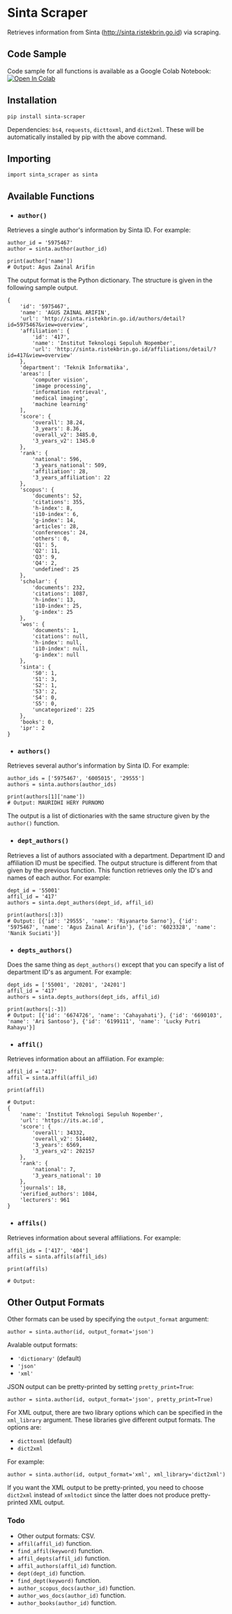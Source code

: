 # Sinta Scraper

Retrieves information from Sinta (http://sinta.ristekbrin.go.id) via scraping.

## Code Sample
Code sample for all functions is available as a Google Colab Notebook: [![Open In Colab](https://colab.research.google.com/assets/colab-badge.svg)](https://colab.research.google.com/github/rendicahya/sinta-scraper/blob/master/sinta-scraper-sample.ipynb)

## Installation
`pip install sinta-scraper`

Dependencies: `bs4`, `requests`, `dicttoxml`, and `dict2xml`. These will be automatically installed by pip with the above command.

## Importing
`import sinta_scraper as sinta`

## Available Functions
- ### `author()`
Retrieves a single author's information by Sinta ID. For example:
```
author_id = '5975467'
author = sinta.author(author_id)

print(author['name'])
# Output: Agus Zainal Arifin
```

The output format is the Python dictionary. The structure is given in the following sample output.
```
{
    'id': '5975467',
    'name': 'AGUS ZAINAL ARIFIN',
    'url': 'http://sinta.ristekbrin.go.id/authors/detail?id=5975467&view=overview',
    'affiliation': {
        'id': '417',
        'name': 'Institut Teknologi Sepuluh Nopember',
        'url': 'http://sinta.ristekbrin.go.id/affiliations/detail/?id=417&view=overview'
    },
    'department': 'Teknik Informatika',
    'areas': [
        'computer vision',
        'image processing',
        'information retrieval',
        'medical imaging',
        'machine learning'
    ],
    'score': {
        'overall': 38.24,
        '3_years': 8.36,
        'overall_v2': 3485.0,
        '3_years_v2': 1345.0
    },
    'rank': {
        'national': 596,
        '3_years_national': 509,
        'affiliation': 28,
        '3_years_affiliation': 22
    },
    'scopus': {
        'documents': 52,
        'citations': 355,
        'h-index': 8,
        'i10-index': 6,
        'g-index': 14,
        'articles': 28,
        'conferences': 24,
        'others': 0,
        'Q1': 5,
        'Q2': 11,
        'Q3': 9,
        'Q4': 2,
        'undefined': 25
    },
    'scholar': {
        'documents': 232,
        'citations': 1087,
        'h-index': 13,
        'i10-index': 25,
        'g-index': 25
    },
    'wos': {
        'documents': 1,
        'citations': null,
        'h-index': null,
        'i10-index': null,
        'g-index': null
    },
    'sinta': {
        'S0': 1,
        'S1': 3,
        'S2': 1,
        'S3': 2,
        'S4': 0,
        'S5': 0,
        'uncategorized': 225
    },
    'books': 0,
    'ipr': 2
}
```

- ### `authors()`
Retrieves several author's information by Sinta ID. For example:
```
author_ids = ['5975467', '6005015', '29555']
authors = sinta.authors(author_ids)

print(authors[1]['name'])
# Output: MAURIDHI HERY PURNOMO
```

The output is a list of dictionaries with the same structure given by the `author()` function.

- ### `dept_authors()`
Retrieves a list of authors associated with a department. Department ID and affiliation ID must be specified. The output structure is different from that given by the previous function. This function retrieves only the ID's and names of each author. For example:
```
dept_id = '55001'
affil_id = '417'
authors = sinta.dept_authors(dept_id, affil_id)

print(authors[:3])
# Output: [{'id': '29555', 'name': 'Riyanarto Sarno'}, {'id': '5975467', 'name': 'Agus Zainal Arifin'}, {'id': '6023328', 'name': 'Nanik Suciati'}]
```

- ### `depts_authors()`
Does the same thing as `dept_authors()` except that you can specify a list of department ID's as argument. For example:
```
dept_ids = ['55001', '20201', '24201']
affil_id = '417'
authors = sinta.depts_authors(dept_ids, affil_id)

print(authors[:-3])
# Output: [{'id': '6674726', 'name': 'Cahayahati'}, {'id': '6690103', 'name': 'Ari Santoso'}, {'id': '6199111', 'name': 'Lucky Putri Rahayu'}]
```

- ### `affil()`
Retrieves information about an affiliation. For example:

```
affil_id = '417'
affil = sinta.affil(affil_id)

print(affil)

# Output:
{
    'name': 'Institut Teknologi Sepuluh Nopember',
    'url': 'https://its.ac.id',
    'score': {
        'overall': 34332,
        'overall_v2': 514402,
        '3_years': 6569,
        '3_years_v2': 202157
    },
    'rank': {
        'national': 7,
        '3_years_national': 10
    },
    'journals': 18,
    'verified_authors': 1084,
    'lecturers': 961
}
```

- ### `affils()`
Retrieves information about several affiliations. For example:
```
affil_ids = ['417', '404']
affils = sinta.affils(affil_ids)

print(affils)

# Output:

```

## Other Output Formats
Other formats can be used by specifying the `output_format` argument:
```
author = sinta.author(id, output_format='json')
```

Avalable output formats:
- `'dictionary'` (default)
- `'json'`
- `'xml'`

JSON output can be pretty-printed by setting `pretty_print=True`:
```
author = sinta.author(id, output_format='json', pretty_print=True)
```

For XML output, there are two library options which can be specified in the `xml_library` argument. These libraries give different output formats. The options are:
- `dicttoxml` (default)
- `dict2xml`

For example:
```
author = sinta.author(id, output_format='xml', xml_library='dict2xml')
```

If you want the XML output to be pretty-printed, you need to choose `dict2xml` instead of `xmltodict` since the latter does not produce pretty-printed XML output.

### Todo
- Other output formats: CSV.
- `affil(affil_id)` function.
- `find_affil(keyword)` function.
- `affil_depts(affil_id)` function.
- `affil_authors(affil_id)` function.
- `dept(dept_id)` function.
- `find_dept(keyword)` function.
- `author_scopus_docs(author_id)` function.
- `author_wos_docs(author_id)` function.
- `author_books(author_id)` function.
